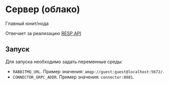 # Сервер (облако)

Главный юнит/нода

Отвечает за реализацию [RESP API](api/api.md)

## Запуск

Для запуска необходимо задать переменные среды:

- `RABBITMQ_URL`. Пример значения: `amqp://guest:guest@localhost:5672/`.
- `CONNECTOR_GRPC_ADDR`. Пример значения: `connector:8081`.
